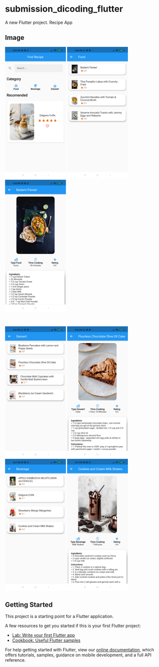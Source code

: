 # submission_dicoding_flutter

A new Flutter project.
Recipe App

## Image

<p float="left">
  <img src="flutter_01.png" width="200" />
  <img src="flutter_02.png" width="200" /> 
  <img src="flutter_03.png" width="200" />
</p><br>
<p float="left">
  <img src="flutter_04.png" width="200" />
  <img src="flutter_05.png" width="200" /> 
  <img src="flutter_06.png" width="200" />
  <img src="flutter_07.png" width="200" />
</p>

## Getting Started

This project is a starting point for a Flutter application.

A few resources to get you started if this is your first Flutter project:

- [Lab: Write your first Flutter app](https://flutter.dev/docs/get-started/codelab)
- [Cookbook: Useful Flutter samples](https://flutter.dev/docs/cookbook)

For help getting started with Flutter, view our
[online documentation](https://flutter.dev/docs), which offers tutorials,
samples, guidance on mobile development, and a full API reference.
